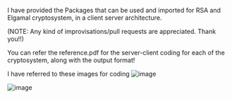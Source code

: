 I have provided the Packages that can be used and imported for RSA and Elgamal cryptosystem, in a client server architecture.

(NOTE: Any kind of improvisations/pull requests are appreciated. Thank you!!)

You can refer the reference.pdf for the server-client coding for each of the cryptosystem, along with the output format!

I have referred to these images for coding
![image](https://github.com/user-attachments/assets/40df25d9-7c43-4105-88b5-7727bdf9e5a0)

![image](https://github.com/user-attachments/assets/3d1ac740-d1b4-4f0d-bc1f-e6cad1bfbcc1)
